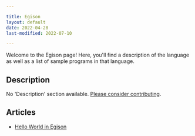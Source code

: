 ```yaml
---

title: Egison
layout: default
date: 2022-04-28
last-modified: 2022-07-10

---
```


Welcome to the Egison page! Here, you'll find a description of the language as well as a list of sample programs in that language.

## Description

No 'Description' section available. [Please consider contributing](https://github.com/TheRenegadeCoder/sample-programs-website).

## Articles

- [Hello World in Egison](https://sampleprograms.io/projects/hello-world/egison)